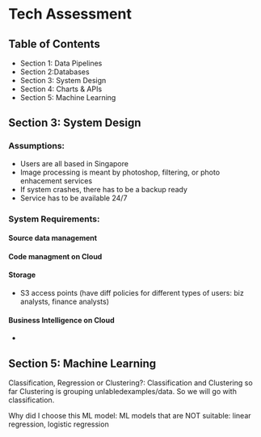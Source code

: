 # Tech Assessment

## Table of Contents
- Section 1: Data Pipelines
- Section 2:Databases
- Section 3: System Design
- Section 4: Charts & APIs
- Section 5: Machine Learning


## Section 3: System Design
### Assumptions:
- Users are all based in Singapore
- Image processing is meant by photoshop, filtering, or photo enhacement services
- If system crashes, there has to be a backup ready
- Service has to be available 24/7


### System Requirements:

#### Source data management



#### Code managment on Cloud

#### Storage
- S3 access points (have diff policies for different types of users: biz analysts, finance analysts)

#### Business Intelligence on Cloud
- 



## Section 5: Machine Learning

Classification, Regression or Clustering?:
    Classification and Clustering so far
    Clustering is grouping unlabledexamples/data.  So we will go with classification.

Why did I choose this ML model:
 ML models that are NOT suitable: linear regression, logistic regression